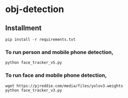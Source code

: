 # obj-detection

## Installment

```
pip install -r requirements.txt
```

### To run person and mobile phone detection,

```
python face_tracker_v5.py
```

### To run face and mobile phone detection,

```
wget https://pjreddie.com/media/files/yolov3.weights
python face_tracker_v3.py
```
